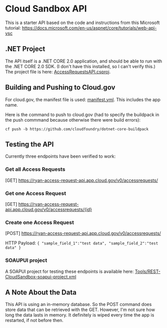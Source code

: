 
# Cloud Sandbox API
This is a starter API based on the code and instructions from this Microsoft tutorial: https://docs.microsoft.com/en-us/aspnet/core/tutorials/web-api-vsc

## .NET Project

The API itself is a .NET CORE 2.0 application, and should be able to run with the .NET CORE 2.0 SDK. (I don't have this installed, so I can't verify this.) The project file is here: [AccessRequestsAPI.csproj](AccessRequestsAPI.csproj).

## Building and Pushing to Cloud.gov

For cloud.gov, the manifest file is used: [manifest.yml](manifest.yml). This includes the app name.

Here is the command to push to cloud.gov (had to specify the buildpack in the push commmand because otherwise there were build errors):

`cf push -b https://github.com/cloudfoundry/dotnet-core-buildpack`

## Testing the API

Currently three endpoints have been verified to work:

### Get all Access Requests
[GET]
https://ryan-access-request-api.app.cloud.gov/v0/accessrequests/

### Get one Access Request
[GET]
https://ryan-access-request-api.app.cloud.gov/v0/accessrequests/{id}

### Create one Access Request
[POST]
https://ryan-access-request-api.app.cloud.gov/v0/accessrequests/

HTTP Payload:
`{
    "sample_field_1":"test data",
    "sample_field_2":"test data"
}`

### SOAUPUI project
A SOAPUI project for testing these endpoints is available here:
[Tools/REST-CloudSandbox-soapui-project.xml](Tools/REST-CloudSandbox-soapui-project.xml)

## A Note About the Data

This API is using an in-memory database. So the POST command does store data that can be retrieved with the GET. However, I'm not sure how long the data lasts in memory. It definitely is wiped every time the app is restarted, if not before then.




